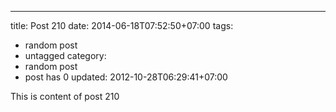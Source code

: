 ---
title: Post 210
date: 2014-06-18T07:52:50+07:00
tags:
  - random post
  - untagged
category:
  - random post
  - post has 0
updated: 2012-10-28T06:29:41+07:00

This is content of post 210